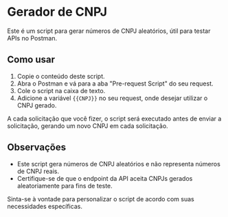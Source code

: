 # Gerador de CNPJ

Este é um script para gerar números de CNPJ aleatórios, útil para testar APIs no Postman.

## Como usar

1. Copie o conteúdo deste script.
2. Abra o Postman e vá para a aba "Pre-request Script" do seu request.
3. Cole o script na caixa de texto.
4. Adicione a variável `{{CNPJ}}` no seu request, onde desejar utilizar o CNPJ gerado.

A cada solicitação que você fizer, o script será executado antes de enviar a solicitação, gerando um novo CNPJ em cada solicitação.

## Observações

- Este script gera números de CNPJ aleatórios e não representa números de CNPJ reais.
- Certifique-se de que o endpoint da API aceita CNPJs gerados aleatoriamente para fins de teste.

Sinta-se à vontade para personalizar o script de acordo com suas necessidades específicas.
